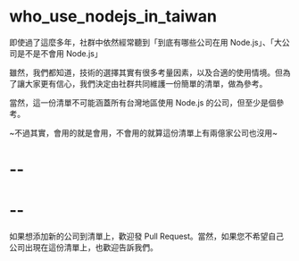 # who_use_nodejs_in_taiwan

即使過了這麼多年，社群中依然經常聽到「到底有哪些公司在用 Node.js」、「大公司是不是不會用 Node.js」

雖然，我們都知道，技術的選擇其實有很多考量因素，以及合適的使用情境。但為了讓大家更有信心，我們決定由社群共同維護一份簡單的清單，做為參考。

當然，這一份清單不可能涵蓋所有台灣地區使用 Node.js 的公司，但至少是個參考。

~不過其實，會用的就是會用，不會用的就算這份清單上有兩億家公司也沒用~

# --




# --

如果想添加新的公司到清單上，歡迎發 Pull Request。當然，如果您不希望自己公司出現在這份清單上，也歡迎告訴我們。


